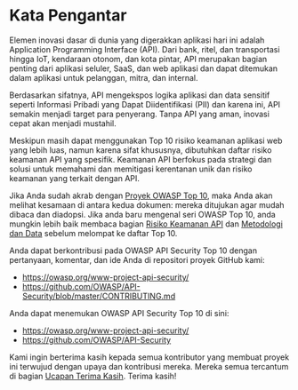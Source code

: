 # Kata Pengantar 

Elemen inovasi dasar di dunia yang digerakkan aplikasi  hari ini adalah Application Programming Interface (API). Dari bank, ritel, dan transportasi hingga IoT, kendaraan otonom, dan kota pintar, API merupakan bagian penting dari aplikasi seluler, SaaS, dan web aplikasi dan dapat ditemukan dalam aplikasi untuk pelanggan, mitra, dan internal.

Berdasarkan sifatnya, API mengekspos logika aplikasi dan data sensitif seperti Informasi Pribadi yang Dapat Diidentifikasi (PII) dan karena ini, API semakin menjadi target para penyerang. Tanpa API yang aman, inovasi cepat akan menjadi mustahil. 

Meskipun masih dapat menggunakan Top 10 risiko keamanan aplikasi web yang lebih luas, namun karena sifat khususnya, dibutuhkan daftar risiko keamanan API yang spesifik. Keamanan API berfokus pada strategi dan solusi untuk memahami dan memitigasi kerentanan unik dan risiko keamanan yang terkait dengan API.

Jika Anda sudah akrab dengan [Proyek OWASP Top 10][1], maka Anda akan melihat kesamaan di antara kedua dokumen: mereka ditujukan agar mudah dibaca dan diadopsi. Jika anda baru mengenal seri OWASP Top 10, anda mungkin lebih baik membaca bagian [Risiko Keamanan API][2] dan [Metodologi dan Data][3] sebelum melompat ke daftar Top 10.

Anda dapat berkontribusi pada OWASP API Security Top 10 dengan pertanyaan, komentar, dan ide Anda di repositori proyek GitHub kami:

* https://owasp.org/www-project-api-security/ 
* https://github.com/OWASP/API-Security/blob/master/CONTRIBUTING.md

Anda dapat menemukan OWASP API Security Top 10 di sini:

* https://owasp.org/www-project-api-security/
* https://github.com/OWASP/API-Security  

Kami ingin berterima kasih kepada semua kontributor yang membuat proyek ini terwujud dengan upaya dan kontribusi mereka. Mereka semua tercantum di bagian [Ucapan Terima Kasih][4]. Terima kasih!

[1]: https://owasp.org/www-project-top-ten/
[2]: ./0x10-api-security-risks.md
[3]: ./0xd0-about-data.md 
[4]: ./0xd1-acknowledgments.md

